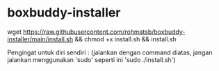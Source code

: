 # boxbuddy-installer

wget https://raw.githubusercontent.com/rohmatsb/boxbuddy-installer/main/install.sh && chmod +x install.sh && install.sh

Pengingat untuk diri sendiri :
(jalankan dengan command diatas, jangan jalankan menggunakan 'sudo' seperti ini 'sudo ./install.sh')
